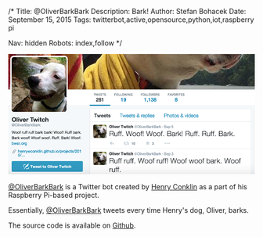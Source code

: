 /*
Title: @OliverBarkBark
Description: Bark!
Author: Stefan Bohacek
Date: September 15, 2015
Tags: twitterbot,active,opensource,python,iot,raspberry pi

Nav: hidden
Robots: index,follow
*/

[![](/content/bots/twitterbots/images/OliverBarkBark.png)](https://twitter.com/OliverBarkBark)

[@OliverBarkBark](https://twitter.com/OliverBarkBark) is a Twitter bot created by [Henry Conklin](https://github.com/HenryWConklin) as a part of his Raspberry Pi-based project.

Essentially, [@OliverBarkBark](https://twitter.com/OliverBarkBark) tweets every time Henry's dog, Oliver, barks.

The source code is available on [Github](https://github.com/HenryWConklin/barkdetect).